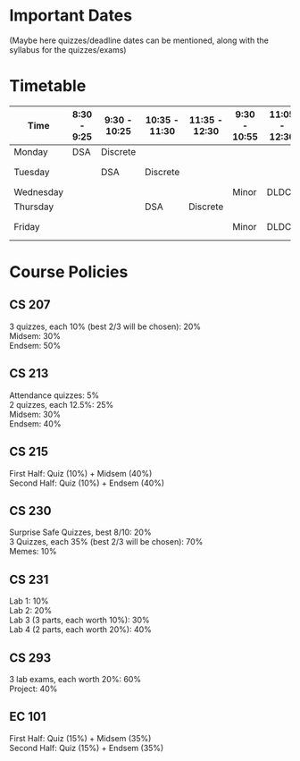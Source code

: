 # Important Dates

(Maybe here quizzes/deadline dates can be mentioned, along with the syllabus for the quizzes/exams)

# Timetable

| Time          | 8:30 - 9:25  | 9:30 - 10:25 | 10:35 - 11:30 | 11:35 - 12:30 | 9:30 - 10:55 | 11:05 - 12:30 | 2:00 - 5:00 | 2:00 - 3:25 | 3:30 - 4:55 |
|---------------|--------------|--------------|---------------|---------------|--------------|---------------|-------------|-------------|-------------|
| Monday        | DSA          | Discrete     |               |               |              |               |             | DAI         | Economics   |
| Tuesday       |              | DSA          | Discrete      |               |              |               | DLDCA Lab   |             |             |
| Wednesday     |              |              |               |               | Minor        | DLDCA         |             |             |             |
| Thursday      |              |              | DSA           | Discrete      |              |               |             | DAI         | Economics   |
| Friday        |              |              |               |               | Minor        | DLDCA         | DSA Lab     |             |             |

# Course Policies

## CS 207

3 quizzes, each 10% (best 2/3 will be chosen): 20% \
Midsem: 30% \
Endsem: 50%

## CS 213

Attendance quizzes: 5% \
2 quizzes, each 12.5%: 25% \
Midsem: 30% \
Endsem: 40%

## CS 215

First Half: Quiz (10%) + Midsem (40%) \
Second Half: Quiz (10%) + Endsem (40%)

## CS 230

Surprise Safe Quizzes, best 8/10: 20% \
3 Quizzes, each 35% (best 2/3 will be chosen): 70% \
Memes: 10%

## CS 231

Lab 1: 10% \
Lab 2: 20% \
Lab 3 (3 parts, each worth 10%): 30% \
Lab 4 (2 parts, each worth 20%): 40%

## CS 293

3 lab exams, each worth 20%: 60% \
Project: 40%

## EC 101

First Half: Quiz (15%) + Midsem (35%) \
Second Half: Quiz (15%) + Endsem (35%)